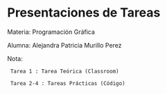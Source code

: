 # Presentaciones de Tareas

Materia: Programación Gráfica

Alumna: Alejandra Patricia Murillo Perez

Nota: 
     
     Tarea 1 : Tarea Teórica (Classroom)

     Tarea 2-4 : Tareas Prácticas (Código)

